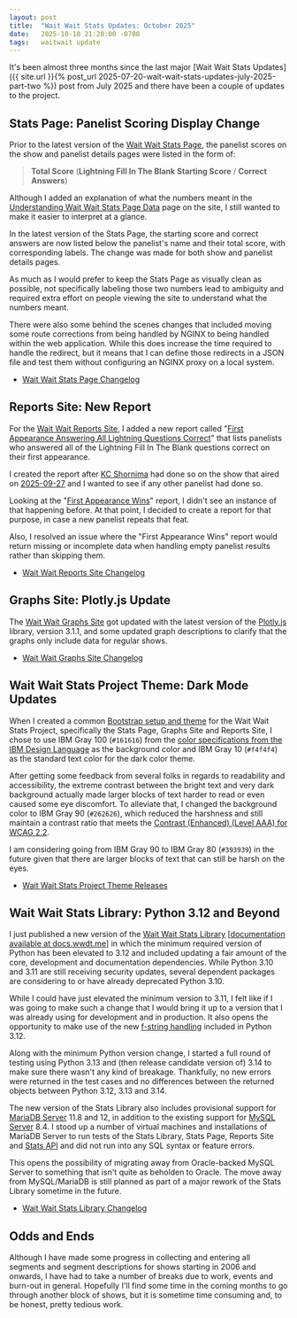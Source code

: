 ```yaml
---
layout: post
title:  "Wait Wait Stats Updates: October 2025"
date:   2025-10-10 21:20:00 -0700
tags:   waitwait update
---
```


It's been almost three months since the last major [Wait Wait Stats Updates]({{ site.url }}{% post_url 2025-07-20-wait-wait-stats-updates-july-2025-part-two %}) post from July 2025 and there have been a couple of updates to the project.

## Stats Page: Panelist Scoring Display Change

Prior to the latest version of the [Wait Wait Stats Page](https://stats.wwdt.me/), the panelist scores on the show and panelist details pages were listed in the form of:

> **Total Score** (**Lightning Fill In The Blank Starting Score** / **Correct Answers**)

Although I added an explanation of what the numbers meant in the [Understanding Wait Wait Stats Page Data](https://stats.wwdt.me/understanding-data) page on the site, I still wanted to make it easier to interpret at a glance.

In the latest version of the Stats Page, the starting score and correct answers are now listed below the panelist's name and their total score, with corresponding labels. The change was made for both show and panelist details pages.

As much as I would prefer to keep the Stats Page as visually clean as possible, not specifically labeling those two numbers lead to ambiguity and required extra effort on people viewing the site to understand what the numbers meant.

There were also some behind the scenes changes that included moving some route corrections from being handled by NGINX to being handled within the web application. While this does increase the time required to handle the redirect, but it means that I can define those redirects in a JSON file and test them without configuring an NGINX proxy on a local system.

* [Wait Wait Stats Page Changelog](https://github.com/questionlp/stats.wwdt.me/blob/main/CHANGELOG.md)

## Reports Site: New Report

For the [Wait Wait Reports Site](https://reports.wwdt.me/), I added a new report called "[First Appearance Answering All Lightning Questions Correct](https://reports.wwdt.me/panelists/first-appearance-all-correct)" that lists panelists who answered all of the Lightning Fill In The Blank questions correct on their first appearance.

I created the report after [KC Shornima](https://stats.wwdt.me/panelists/kc-shornima) had done so on the show that aired on [2025-09-27](https://stats.wwdt.me/shows/2025/09/27) and I wanted to see if any other panelist had done so.

Looking at the "[First Appearance Wins](https://reports.wwdt.me/panelists/first-appearance-wins)" report, I didn't see an instance of that happening before. At that point, I decided to create a report for that purpose, in case a new panelist repeats that feat.

Also, I resolved an issue where the "First Appearance Wins" report would return missing or incomplete data when handling empty panelist results rather than skipping them.

* [Wait Wait Reports Site Changelog](https://github.com/questionlp/reports.wwdt.me/blob/main/CHANGELOG.md)

## Graphs Site: Plotly.js Update

The [Wait Wait Graphs Site](https://graphs.wwdt.me/) got updated with the latest version of the [Plotly.js](https://plotly.com/javascript/) library, version 3.1.1, and some updated graph descriptions to clarify that the graphs only include data for regular shows.

* [Wait Wait Graphs Site Changelog](https://github.com/questionlp/graphs.wwdt.me/blob/main/CHANGELOG.md)

## Wait Wait Stats Project Theme: Dark Mode Updates

When I created a common [Bootstrap setup and theme](https://github.com/questionlp/wwdtm-theme) for the Wait Wait Stats Project, specifically the Stats Page, Graphs Site and Reports Site, I chose to use IBM Gray 100 (`#161616`) from the [color specifications from the IBM Design Language](https://www.ibm.com/design/language/color/#specifications) as the background color and IBM Gray 10 (`#f4f4f4`) as the standard text color for the dark color theme.

After getting some feedback from several folks in regards to readability and accessibility, the extreme contrast between the bright text and very dark background actually made larger blocks of text harder to read or even caused some eye discomfort. To alleviate that, I changed the background color to IBM Gray 90 (`#262626`), which reduced the harshness and still maintain a contrast ratio that meets the [Contrast (Enhanced) (Level AAA) for WCAG 2.2](https://www.w3.org/WAI/WCAG22/Understanding/contrast-enhanced.html).

I am considering going from IBM Gray 90 to IBM Gray 80 (`#393939`) in the future given that there are larger blocks of text that can still be harsh on the eyes.

* [Wait Wait Stats Project Theme Releases](https://github.com/questionlp/wwdtm-theme/releases)

## Wait Wait Stats Library: Python 3.12 and Beyond

I just published a new version of the [Wait Wait Stats Library](https://github.com/questionlp/wwdtm) [[documentation available at docs.wwdt.me](https://docs.wwdt.me/)] in which the minimum required version of Python has been elevated to 3.12 and included updating a fair amount of the core, development and documentation dependencies. While Python 3.10 and 3.11 are still receiving security updates, several dependent packages are considering to or have already deprecated Python 3.10.

While I could have just elevated the minimum version to 3.11, I felt like if I was going to make such a change that I would bring it up to a version that I was already using for development and in production. It also opens the opportunity to make use of the new [f-string handling](https://docs.python.org/3/whatsnew/3.12.html#whatsnew312-pep701) included in Python 3.12.

Along with the minimum Python version change, I started a full round of testing using Python 3.13 and (then release candidate version of) 3.14 to make sure there wasn't any kind of breakage. Thankfully, no new errors were returned in the test cases and no differences between the returned objects between Python 3.12, 3.13 and 3.14.

The new version of the Stats Library also includes provisional support for [MariaDB Server](https://mariadb.org/) 11.8 and 12, in addition to the existing support for [MySQL Server](https://www.mysql.com/) 8.4. I stood up a number of virtual machines and installations of MariaDB Server to run tests of the Stats Library, Stats Page, Reports Site and [Stats API](https://api.wwdt.me/) and did not run into any SQL syntax or feature errors.

This opens the possibility of migrating away from Oracle-backed MySQL Server to something that isn't quite as beholden to Oracle. The move away from MySQL/MariaDB is still planned as part of a major rework of the Stats Library sometime in the future.

* [Wait Wait Stats Library Changelog](https://github.com/questionlp/wwdtm/blob/main/CHANGES.rst)

## Odds and Ends

Although I have made some progress in collecting and entering all segments and segment descriptions for shows starting in 2006 and onwards, I have had to take a number of breaks due to work, events and burn-out in general. Hopefully I'll find some time in the coming months to go through another block of shows, but it is sometime time consuming and, to be honest, pretty tedious work.
